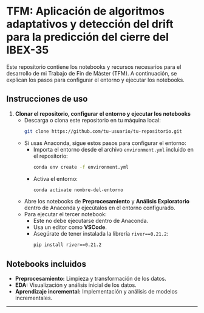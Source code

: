 # TFM: Aplicación de algoritmos adaptativos y detección del drift para la predicción del cierre del IBEX-35

Este repositorio contiene los notebooks y recursos necesarios para el desarrollo de mi Trabajo de Fin de Máster (TFM). A continuación, se explican los pasos para configurar el entorno y ejecutar los notebooks.

## Instrucciones de uso

1. **Clonar el repositorio, configurar el entorno y ejecutar los notebooks**  
   - Descarga o clona este repositorio en tu máquina local:
     ```bash
     git clone https://github.com/tu-usuario/tu-repositorio.git
     ```
   - Si usas Anaconda, sigue estos pasos para configurar el entorno:
     - Importa el entorno desde el archivo `environment.yml` incluido en el repositorio:
       ```bash
       conda env create -f environment.yml
       ```
     - Activa el entorno:
       ```bash
       conda activate nombre-del-entorno
       ```
   - Abre los notebooks de **Preprocesamiento** y **Análisis Exploratorio** dentro de Anaconda y ejecútalos en el entorno configurado.
   - Para ejecutar el tercer notebook:
     - Este no debe ejecutarse dentro de Anaconda.
     - Usa un editor como **VSCode**.
     - Asegúrate de tener instalada la librería `river==0.21.2`:
       ```bash
       pip install river==0.21.2
       ```

## Notebooks incluidos
- **Preprocesamiento:** Limpieza y transformación de los datos.
- **EDA:** Visualización y análisis inicial de los datos.
- **Aprendizaje incremental:** Implementación y análisis de modelos incrementales.

---
